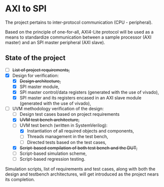 # AXI to SPI

The project pertains to inter-protocol communication (CPU - peripheral).

Based on the principle of one-for-all, AXI4-Lite protocol will be used as a means to standardize communication between a sample processor (AXI master)
and an SPI master peripheral (AXI slave).

## State of the project

- [ ] ~~List of project requirements,~~
- [x] Design for verification:
    - [x] ~~Design architecture,~~
    - [x] SPI master module,
    - [x] SPI master control/data registers (generated with the use of vivado),
    - [x] SPI master and its registers encased in an AXI slave module (generated with the use of vivado),
- [ ] UVM methodology verification of the design:
    - [ ] Design test cases based on project requirements
    - [x] ~~UVM test bench architecture,~~
    - [ ] UVM test bench (written in SystemVerilog):
        - [x] Instantiation of all required objects and components,
        - [ ] Threads management in the test bench,
        - [ ] Directed tests based on the test cases,
    - [x] ~~Script-based compilation of both test bench and the DUT,~~
    - [ ] Script-based simulation scheme,
    - [ ] Script-based regression testing.

Simulation scripts, list of requirements and test cases, along with both the design and testbench architectures, will get introduced as the project nears its completion.

